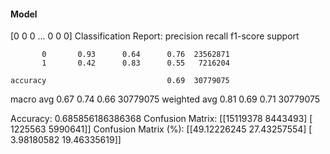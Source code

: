 #### Model
[0 0 0 ... 0 0 0]
Classification Report:
              precision    recall  f1-score   support

           0       0.93      0.64      0.76  23562871
           1       0.42      0.83      0.55   7216204

    accuracy                           0.69  30779075
   macro avg       0.67      0.74      0.66  30779075
weighted avg       0.81      0.69      0.71  30779075

Accuracy: 0.685856186386368
Confusion Matrix:
[[15119378  8443493]
 [ 1225563  5990641]]
Confusion Matrix (%):
[[49.12226245 27.43257554]
 [ 3.98180582 19.46335619]]
